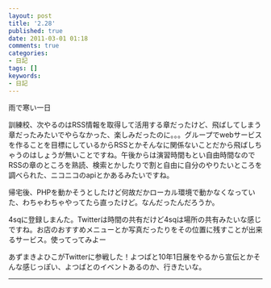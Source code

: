 ```yaml
---
layout: post
title: '2.28'
published: true
date: 2011-03-01 01:18
comments: true
categories:
- 日記
tags: []
keywords:
- 日記
---
```

雨で寒い一日

訓練校、次やるのはRSS情報を取得して活用する章だったけど、飛ばしてしまう章だったみたいでやらなかった、楽しみだったのに。。。グループでwebサービスを作ることを目標にしているからRSSとかそんなに関係ないことだから飛ばしちゃうのはしょうが無いことですね。午後からは演習時間もとい自由時間なのでRSSの章のところを熟読、検索とかしたりで割と自由に自分のやりたいところを調べられた、ニコニコのapiとかあるみたいですね。

帰宅後、PHPを動かそうとしたけど何故だかローカル環境で動かなくなっていた、わちゃわちゃやってたら直ったけど。なんだったんだろうか。

4sqに登録しまんた。Twitterは時間の共有だけど4sqは場所の共有みたいな感じですね。お店のおすすめメニューとか写真だったりをその位置に残すことが出来るサービス。使ってってみよー

あずまきよひこがTwitterに参戦した！よつばと10年1日展をやるから宣伝とかそんな感じっぽい、よつばとのイベントあるのか、行きたいな。

---

